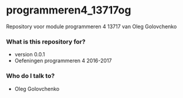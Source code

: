 # programmeren4_13717og
Repository voor module programmeren 4 13717 van Oleg Golovchenko

### What is this repository for? ###
* version 0.0.1
* Oefeningen programmeren 4 2016-2017

### Who do I talk to? ###
* Oleg Golovchenko
